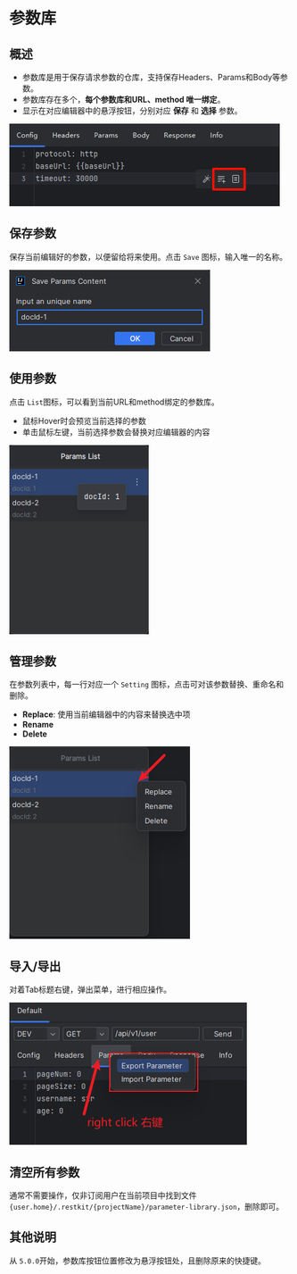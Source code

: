 # 参数库

## 概述

- 参数库是用于保存请求参数的仓库，支持保存Headers、Params和Body等参数。
- 参数库存在多个，**每个参数库和URL、method 唯一绑定**。
- 显示在对应编辑器中的悬浮按钮，分别对应 **保存** 和 **选择** 参数。

![](images/1724581379464.png)

## 保存参数

保存当前编辑好的参数，以便留给将来使用。点击 `Save` 图标，输入唯一的名称。

![](images/426141915246216.png)

## 使用参数

点击 `List`图标，可以看到当前URL和method绑定的参数库。

- 鼠标Hover时会预览当前选择的参数
- 单击鼠标左键，当前选择参数会替换对应编辑器的内容

![](images/565341915237055.png)

## 管理参数

在参数列表中，每一行对应一个 `Setting` 图标，点击可对该参数替换、重命名和删除。

- **Replace**: 使用当前编辑器中的内容来替换选中项
- **Rename**
- **Delete**

![](images/81982015254696.png)

## 导入/导出

对着Tab标题右键，弹出菜单，进行相应操作。

![](images/1691680441980.png)

## 清空所有参数

通常不需要操作，仅非订阅用户在当前项目中找到文件 `{user.home}/.restkit/{projectName}/parameter-library.json`，删除即可。

## 其他说明
从 `5.0.0`开始，参数库按钮位置修改为悬浮按钮处，且删除原来的快捷键。
